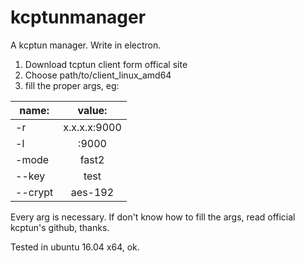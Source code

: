 # kcptunmanager
A kcptun manager. Write in electron.

1. Download tcptun client form offical site
2. Choose path/to/client_linux_amd64
3. fill the proper args, eg:

| name:        |     value:       | 
| ------------- |:-------------:| 
| -r        | x.x.x.x:9000  |
| -l        | :9000         |
| -mode     | fast2         |
| --key     | test          |
| --crypt   | aes-192       |

Every arg is necessary.
If don't know how to fill the args, read official kcptun's github, thanks.

Tested in ubuntu 16.04 x64, ok.